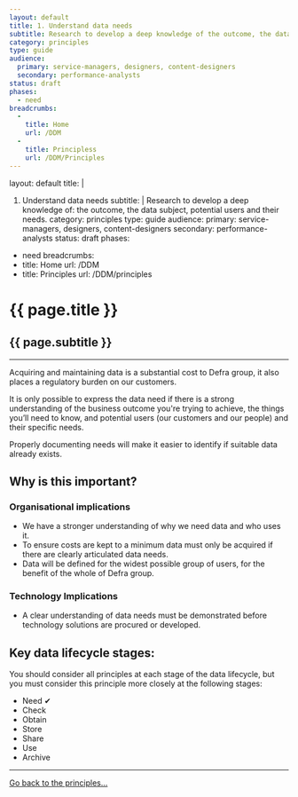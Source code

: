 ```yaml
---
layout: default
title: 1. Understand data needs
subtitle: Research to develop a deep knowledge of the outcome, the data subject, potential users and their needs.
category: principles
type: guide
audience:
  primary: service-managers, designers, content-designers
  secondary: performance-analysts
status: draft
phases:
  - need
breadcrumbs:
  -
    title: Home
    url: /DDM
  -
    title: Principless
    url: /DDM/Principles
---
```



layout: default
title: |
  1. Understand data needs
subtitle: |
  Research to develop a deep knowledge of: the outcome, the data subject, potential users and their needs.
category: principles
type: guide
audience:
  primary: service-managers, designers, content-designers
  secondary: performance-analysts
status: draft
phases:
  - need
 breadcrumbs:
  -
    title: Home
    url: /DDM
  -
    title: Principles
    url: /DDM/principles



# {{ page.title }}

## {{ page.subtitle }}

***

Acquiring and maintaining data is a substantial cost to Defra group, it also places a regulatory burden on our customers.

It is only possible to express the data need if there is a strong understanding of the business outcome you're trying to achieve, the things you’ll need to know, and potential users (our customers and our people) and their specific needs.

Properly documenting needs will make it easier to identify if suitable data already exists.

## Why is this important?

### Organisational implications

- We have a stronger understanding of  why we need data and who uses it.
- To ensure costs are kept to a minimum data must only be acquired if there are clearly articulated data needs.
- Data will be defined for the widest possible group of users, for the benefit of the whole of Defra group.

### Technology Implications

- A clear understanding of data needs must be demonstrated before technology solutions are procured or developed.

## Key data lifecycle stages:

You should consider all principles at each stage of the data lifecycle, but you must consider this principle more closely at the following stages:

- Need ✔
- Check
- Obtain
- Store
- Share
- Use
- Archive

***

[Go back to the principles...](principles)
